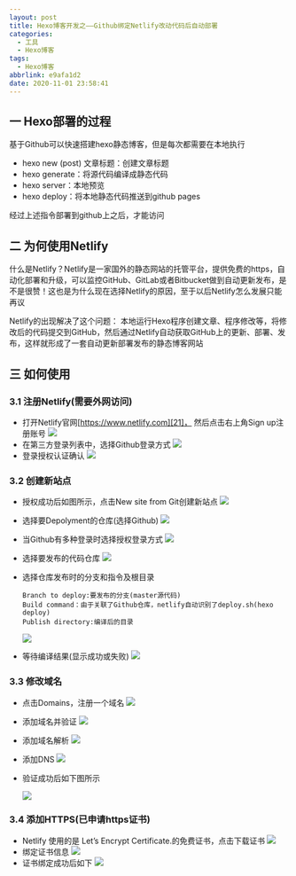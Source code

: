 ```yaml
---
layout: post
title: Hexo博客开发之——Github绑定Netlify改动代码后自动部署
categories:
  - 工具
  - Hexo博客
tags:
  - Hexo博客
abbrlink: e9afa1d2
date: 2020-11-01 23:58:41
---
```

## 一 Hexo部署的过程

基于Github可以快速搭建hexo静态博客，但是每次都需要在本地执行

* hexo new (post) 文章标题：创建文章标题
* hexo generate：将源代码编译成静态代码
* hexo server：本地预览
* hexo deploy：将本地静态代码推送到github pages

经过上述指令部署到github上之后，才能访问

<!--more-->

## 二  为何使用Netlify

 什么是Netlify？Netlify是一家国外的静态网站的托管平台，提供免费的https，自动化部署和升级，可以监控GitHub、GitLab或者Bitbucket做到自动更新发布，是不是很赞！这也是为什么现在选择Netlify的原因，至于以后Netlify怎么发展只能再议 

Netlify的出现解决了这个问题： 本地运行Hexo程序创建文章、程序修改等，将修改后的代码提交到GitHub，然后通过Netlify自动获取GitHub上的更新、部署、发布，这样就形成了一套自动更新部署发布的静态博客网站 

## 三 如何使用

### 3.1 注册Netlify(需要外网访问)

* 打开Netlify官网[https://www.netlify.com][21]， 然后点击右上角Sign up注册账号 
  ![][1]
* 在第三方登录列表中，选择Github登录方式
  ![][2]
* 登录授权认证确认
  ![][3]
### 3.2 创建新站点
* 授权成功后如图所示，点击New site from Git创建新站点
  ![][4]
* 选择要Depolyment的仓库(选择Github)
  ![][5]
* 当Github有多种登录时选择授权登录方式
  ![][6]
* 选择要发布的代码仓库
  ![][7]
* 选择仓库发布时的分支和指令及根目录

  ```
  Branch to deploy:要发布的分支(master源代码)
  Build command：由于关联了Github仓库，netlify自动识别了deploy.sh(hexo deploy)
  Publish directory:编译后的目录
  ```
  ![][8]
* 等待编译结果(显示成功或失败)
  ![][9]
### 3.3 修改域名
* 点击Domains，注册一个域名
  ![][10]
* 添加域名并验证
  ![][11]
* 添加域名解析
  ![][12]
* 添加DNS
  ![][13]
* 验证成功后如下图所示

  ![][14]
### 3.4 添加HTTPS(已申请https证书)
* Netlify 使用的是 Let’s Encrypt Certificate.的免费证书，点击下载证书
  ![][15]
* 绑定证书信息
  ![][16]
* 证书绑定成功后如下
  ![][17]


[1]:https://cdn.jsdelivr.net/gh/pgzxc/cdn/blog-hexo/hexo-netlify-webpage-set.png
[2]:https://cdn.jsdelivr.net/gh/pgzxc/cdn/blog-hexo/hexo-netlify-github-login.png
[3]:https://cdn.jsdelivr.net/gh/pgzxc/cdn/blog-hexo/hexo-netlify-github-permission.png
[4]:https://cdn.jsdelivr.net/gh/pgzxc/cdn/blog-hexo/hexo-netlify-create-new-site.png
[5]:https://cdn.jsdelivr.net/gh/pgzxc/cdn/blog-hexo/hexo-netlify-delplyment-github.png
[6]:https://cdn.jsdelivr.net/gh/pgzxc/cdn/blog-hexo/hexo-netify-person-select.png
[7]:https://cdn.jsdelivr.net/gh/pgzxc/cdn/blog-hexo/hexo-netlify-select-repositories.png
[8]:https://cdn.jsdelivr.net/gh/pgzxc/cdn/blog-hexo/hexo-netlify-deploy-branch-cmd.png
[9]:https://cdn.jsdelivr.net/gh/pgzxc/cdn/blog-hexo/hexo-netlify-deploy-success.png
[10]:https://cdn.jsdelivr.net/gh/pgzxc/cdn/blog-hexo/hexo-netlify-domains-register.png
[11]:https://cdn.jsdelivr.net/gh/pgzxc/cdn/blog-hexo/hexo-netlify-domain-verify.png
[12]:https://cdn.jsdelivr.net/gh/pgzxc/cdn/blog-hexo/hexo-netlify-ns-setting.png
[13]:https://cdn.jsdelivr.net/gh/pgzxc/cdn/blog-hexo/hexo-netlify-dns-modify.png
[14]:https://cdn.jsdelivr.net/gh/pgzxc/cdn/blog-hexo/hexo-netlify-doman-netliry-dns.png
[15]:https://cdn.jsdelivr.net/gh/pgzxc/cdn/blog-hexo/hexo-netify-ssl_download.png
[16]:https://cdn.jsdelivr.net/gh/pgzxc/cdn/blog-hexo/hexo-netify-cetificate-install.png
[17]:https://cdn.jsdelivr.net/gh/pgzxc/cdn/blog-hexo/hexo-netify-ssl-success.png

[21]:https://www.netlify.com/

